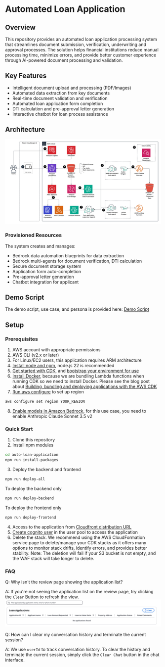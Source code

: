 # Automated Loan Application

## Overview

This repository provides an automated loan application processing system that streamlines document submission, verification, underwriting and approval processes. The solution helps financial institutions reduce manual processing time, minimize errors, and provide better customer experience through AI-powered document processing and validation.

## Key Features

- Intelligent document upload and processing (PDF/Images)
- Automated data extraction from key documents
- Real-time document validation and verification
- Automated loan application form completion
- DTI calculation and pre-approval letter generation
- Interactive chatbot for loan process assistance

## Architecture

![Architecture Diagram](./packages/webapp/src/assets/architecture.png)

### Provisioned Resources

The system creates and manages:
- Bedrock data automation blueprints for data extraction
- Bedrock multi-agents for document verification, DTI calculation
- Secure document storage system
- Application form auto-completion
- Pre-approval letter generation
- Chatbot integration for applicant

## Demo Script

The demo script, use case, and persona is provided here: [Demo Script](/docs/demoscript/demo-script.md)

## Setup

### Prerequisites

1. AWS account with appropriate permissions
2. AWS CLI (v2.x or later)
3. For Linux/EC2 users, this application requires ARM architecture
4. [Install node and npm](https://docs.npmjs.com/downloading-and-installing-node-js-and-npm), node.js 22 is recommended
5. [Get started with CDK](https://docs.aws.amazon.com/cdk/v2/guide/getting_started.html), and [bootstrap your environment for use](https://docs.aws.amazon.com/cdk/v2/guide/bootstrapping-env.html)
6. [Install Docker](https://www.docker.com/get-started/), because we are bundling Lambda functions when running CDK so we need to install Docker. Please see the blog post about [Building, bundling and deploying applications with the AWS CDK](https://aws.amazon.com/blogs/devops/building-apps-with-aws-cdk/)
7. [Run aws configure](https://docs.aws.amazon.com/cli/latest/reference/configure/set.html) to set up region
```bash
aws configure set region YOUR_REGION
```
8. [Enable models in Amazon Bedrock](https://docs.aws.amazon.com/bedrock/latest/userguide/model-access.html), for this use case, you need to enable Anthropic Claude Sonnet 3.5 v2

### Quick Start

1. Clone this repository
2. Install npm modules
```bash
cd auto-loan-application
npm run install-packages
```
3. Deploy the backend and frontend
```bash
npm run deploy-all
```
To deploy the backend only
```bash
npm run deploy-backend
```
To deploy the frontend only
```bash
npm run deploy-frontend
```
4. Access to the application from [Cloudfront distribution URL](https://docs.aws.amazon.com/AmazonCloudFront/latest/DeveloperGuide/GettingStarted.SimpleDistribution.html)
5. [Create cognito user](https://docs.aws.amazon.com/cognito/latest/developerguide/how-to-create-user-accounts.html#creating-a-new-user-using-the-console) in the user pool to access the application
6. Delete the stack. We recommend using the AWS CloudFormation service page to delete/manage your CDK stacks as it offers many options to monitor stack drifts, identify errors, and provides better stability. Note: The deletion will fail if your S3 bucket is not empty, and the WAF stack will take longer to delete.

### FAQ
Q: Why isn't the review page showing the application list?

A: If you're not seeing the application list on the review page, try clicking the `Clear` Button to refresh the view. 
![](./packages/webapp/src/assets/faq_1.png)

Q: How can I clear my conversation history and terminate the current session?

A: We use `userId` to track conversation history. To clear the history and terminate the current session, simply click the `Clear Chat` button in the chat interface.
